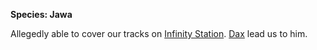 **Species: Jawa**

Allegedly able to cover our tracks on [Infinity Station](../../Places/Infinity%20Station/Infinity%20Station.md). [Dax](Dax.md) lead us to him.